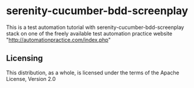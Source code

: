 # serenity-cucumber-bdd-screenplay
This is a test automation tutorial with serenity-cucumber-bdd-screenplay stack on one of the freely available test automation practice 
website "http://automationpractice.com/index.php"

## Licensing

This distribution, as a whole, is licensed under the terms of the Apache License, Version 2.0
